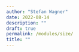 ```yaml
---
author: "Stefan Wagner"
date: 2022-08-14
description: ""
draft: true
permalink: /modules/size/
title: ""
---
```


# 
